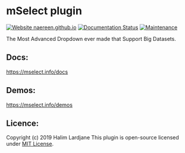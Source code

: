 # mSelect plugin

[![Website naereen.github.io](https://img.shields.io/website-up-down-green-red/https/naereen.github.io.svg)](https://mselect.info/)
[![Documentation Status](https://readthedocs.org/projects/ansicolortags/badge/?version=latest)](https://mselect.info/docs)
[![Maintenance](https://img.shields.io/badge/Maintained%3F-yes-green.svg)](https://github.com/halimus/mSelect/graphs/commit-activity)

The Most Advanced Dropdown ever made that Support Big Datasets.


## Docs: 
https://mselect.info/docs

## Demos: 
https://mselect.info/demos

## Licence: 

Copyright (c) 2019 Halim Lardjane
This plugin is open-source licensed under [MIT License](https://opensource.org/licenses/MIT).